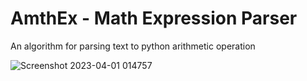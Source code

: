 # AmthEx - Math Expression Parser

An algorithm for parsing text to python arithmetic operation

![Screenshot 2023-04-01 014757](https://user-images.githubusercontent.com/80265393/229193103-873d7af7-ae7e-4c7a-86c3-837b6a2daf5d.png)
